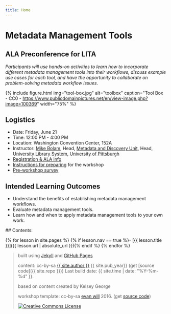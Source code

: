 ```yaml
---
title: Home
---
```


# Metadata Management Tools
## ALA Preconference for LITA
*Participants will use hands-on activities to learn how to incorporate different metadata management tools into their workflows, discuss example use cases for each tool, and have the opportunity to collaborate on problem-solving metadata workflow issues.*

{% include figure.html img="tool-box.jpg" alt="toolbox" caption="Tool Box - CC0 - https://www.publicdomainpictures.net/en/view-image.php?image=100369" width="75%" %}

## Logistics

* Date: Friday, June 21
* Time: 12:00 PM - 4:00 PM
* Location: Washington Convention Center, 152A
* Instructor: [Mike Bolam](https://www.library.pitt.edu/michael-bolam), Head, [Metadata and Discovery Unit](https://www.library.pitt.edu/departments/metadata-and-discovery-unit), Head, [University Library System](https://www.library.pitt.edu/), [University of Pittsburgh](https://www.pitt.edu/)
* [Registration & ALA info](https://www.eventscribe.com/2019/ALA-Annual/fsPopup.asp?Mode=presInfo&PresentationID=518951)
* [Instructions for preparing](0-prep.html) for the workshop
* [Pre-workshop survey](https://forms.gle/aKk5Vm6AySd7ooo87)

## Intended Learning Outcomes
* Understand the benefits of establishing metadata management workflows.
* Evaluate metadata management tools.
* Learn how and when to apply metadata management tools to your own work.

<div class="toc" markdown="1">
## Contents:

{% for lesson in site.pages %}
{% if lesson.nav == true %}- [{{ lesson.title }}]({{ lesson.url | absolute_url }}){% endif %}
{% endfor %}
</div>

> built using [Jekyll](https://jekyllrb.com/) and [GitHub Pages](https://pages.github.com/)
>
> content: cc-by-sa <a href="https://github.com/{{ site.github_username }}">{{ site.author }}</a> {{ site.pub_year}} (get [source code]({{ site.repo }})) Last build date: {{ site.time | date: "%Y-%m-%d" }}.
>
> based on content created by Kelsey George
>
>workshop template: cc-by-sa <a href="https://github.com/evanwill">evan will</a> 2016. (get <a href="https://github.com/evanwill/workshop-template">source code</a>)
>
> <a href="http://creativecommons.org/licenses/by-sa/4.0/" rel="license"><img style="border-width: 0;" src="https://i.creativecommons.org/l/by-sa/4.0/88x31.png" alt="Creative Commons License" /></a>

